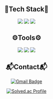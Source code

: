 <div align="center">


## 🎇Tech Stack🎇

![](https://img.shields.io/badge/C-00599C?style=flat-square&logo=c&logoColor=white) ![](https://img.shields.io/badge/C%2B%2B-00599C?style=flat-square&logo=c%2B%2B&logoColor=white) ![](https://img.shields.io/badge/Lua-2C2D72?style=flat-square&logo=lua&logoColor=white)


## ⚙️Tools⚙️

![](https://img.shields.io/badge/Visual_Studio-5C2D91?style=flat-square&logo=visual%20studio&logoColor=white) ![](https://img.shields.io/badge/Notepad++-90E59A.svg?style=flat-square&logo=notepad%2B%2B&logoColor=black) ![](https://img.shields.io/badge/unrealengine-%23313131.svg?style=flat-square&logo=unrealengine&logoColor=white)


## 📬Contact📬

[![Gmail Badge](https://img.shields.io/badge/Gmail-d14836?style=flat-square&logo=Gmail&logoColor=white&link=mailto:kumju0723@gmail.com)](mailto:kumju0723@gmail.com)


[![Solved.ac Profile](http://mazassumnida.wtf/api/v2/generate_badge?boj=kumju0723)](https://solved.ac/kumju0723/)

</div>


